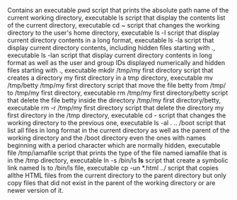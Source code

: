 Contains an executable pwd script that prints the absolute path name of the current working directory, executable ls script that display the contents list of the current directory, executable cd ~ script that changes the working directory to the user's home directory, executable ls -l script that display current directory contents in a long format, executable ls -la script that display current directory contents, including hidden files starting with ., executable ls -lan script that display current directory contents in long format as well as the user and group IDs displayed numerically and hidden files starting with ., executable mkdir /tmp/my first directory script that creates a directory my first directory in a tmp directory, executable mv /tmp/betty /tmp/my first directory script that move the file betty from /tmp/ to /tmp/my first directory, executable rm /tmp/my first directory/betty script that delete the file betty inside the directory /tmp/my first directory/betty, executable rm -r /tmp/my first directory script that delete the directory my first directory in the /tmp directory, executable cd - script that changes the working directory to the previous one, executable ls -al . .. /boot script that list all files in long format in the current directory as well as the parent of the working directory and the /boot directory even the ones with names beginning with a period character which are normally hidden, executable file /tmp/iamafile script that prints the type of the file named iamafile that is in the /tmp directory, executable ln -s /bin/ls __ls__ script that create a symbolic link named ls to /bin/ls file, executable cp -un *.html ../ script that copies allthe HTML files from the current directory to the parent directory but only copy files that did not exist in the parent of the working directory or are newer version of it.
